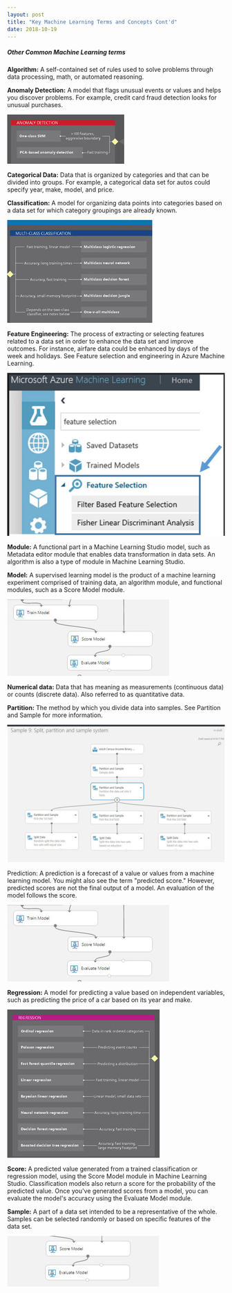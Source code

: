 ```yaml
---
layout: post
title: "Key Machine Learning Terms and Concepts Cont'd"
date: 2018-10-19
---
```


##### Other Common Machine Learning terms

**Algorithm:** A self-contained set of rules used to solve problems through data processing, math, or automated reasoning.

**Anomaly Detection:** A model that flags unusual events or values and helps you discover problems. For example, credit card 
fraud detection looks for unusual purchases.

![alt text](/images/anomalous.jpg "Anomaly Detection")

**Categorical Data:** Data that is organized by categories and that can be divided into groups. For example, a categorical data set
for autos could specify year, make, model, and price.

**Classification:** A model for organizing data points into categories based on a data set for which category groupings are 
already known.

![alt text](/images/classification.jpg "Classification")

**Feature Engineering:** The process of extracting or selecting features related to a data set in order to enhance the data set
and improve outcomes. For instance, airfare data could be enhanced by days of the week and holidays. See Feature selection and 
engineering in Azure Machine Learning.

![alt text](/images/feature%20engineering.jpg "Feature Engineering")

**Module:** A functional part in a Machine Learning Studio model, such as Metadata editor module that enables data transformation
in data sets. An algorithm is also a type of module in Machine Learning Studio.

**Model:** A supervised learning model is the product of a machine learning experiment comprised of training data, 
an algorithm module, and functional modules, such as a Score Model module.

![alt text](/images/model.jpg "Model")

**Numerical data:** Data that has meaning as measurements (continuous data) or counts (discrete data). Also referred to as 
quantitative data.

**Partition:** The method by which you divide data into samples. See Partition and Sample for more information.

![alt text](/images/partition.jpg "Partition")

Prediction: A prediction is a forecast of a value or values from a machine learning model. You might also see the term 
"predicted score." However, predicted scores are not the final output of a model. An evaluation of the model follows the score.

![alt text](/images/prediction.jpg "Prediction")

**Regression:** A model for predicting a value based on independent variables, such as predicting the price of a car based 
on its year and make.

![alt text](/images/regression.jpg "Regression")

**Score:** A predicted value generated from a trained classification or regression model, using the Score Model module in Machine 
Learning Studio. Classification models also return a score for the probability of the predicted value. Once you've 
generated scores from a model, you can evaluate the model's accuracy using the Evaluate Model module.

**Sample:** A part of a data set intended to be a representative of the whole. Samples can be selected randomly or based
on specific features of the data set.

![alt text](/images/sample.jpg "Sample")









